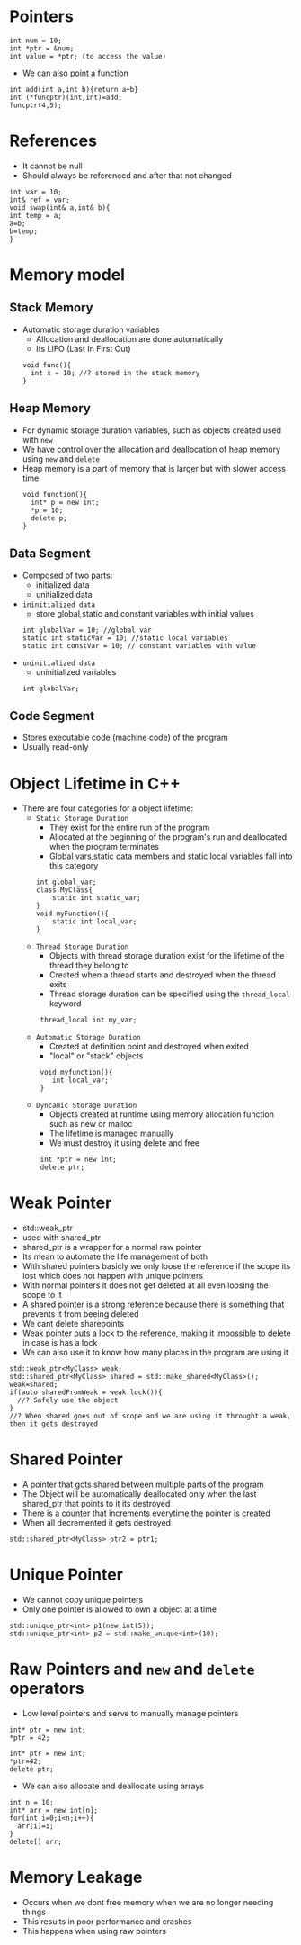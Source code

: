 # Pointers
```
int num = 10;
int *ptr = &num;
int value = *ptr; (to access the value)
```
- We can also point a function
```
int add(int a,int b){return a+b}
int (*funcptr)(int,int)=add;
funcptr(4,5);
```
# References
- It cannot be null
- Should always be referenced and after that not changed
```
int var = 10;
int& ref = var;
void swap(int& a,int& b){
int temp = a;
a=b;
b=temp;
}
```
# Memory model
## Stack Memory
- Automatic storage duration variables
  - Allocation and deallocation are done automatically
  - Its LIFO (Last In First Out)
  ```
  void func(){
    int x = 10; //? stored in the stack memory
  }
  ```
## Heap Memory
- For dynamic storage duration variables, such as objects created used with `new`
- We have control over the allocation and deallocation of heap memory using `new` and `delete`
- Heap memory is a part of memory that is larger but with slower access time
  ```
  void function(){
    int* p = new int;
    *p = 10;
    delete p;
  }
  ```
## Data Segment
- Composed of two parts:
  - initialized data
  - unitialized data
- `ininitialized data`
  - store global,static and constant variables with initial values
  ```
  int globalVar = 10; //global var
  static int staticVar = 10; //static local variables
  static int constVar = 10; // constant variables with value
  ```
- `uninitialized data`
  - uninitialized variables
  ```
  int globalVar;
  ```
## Code Segment
- Stores executable code (machine code) of the program
- Usually read-only
# Object Lifetime in C++
- There are four categories for a object lifetime:
  - `Static Storage Duration`
    - They exist for the entire run of the program
    - Allocated at the beginning of the program's run and deallocated when the program terminates
    - Global vars,static data members and static local variables fall into this category
    ```
    int global_var;
    class MyClass{
        static int static_var;
    }
    void myFunction(){
        static int local_var;
    }
    ```
  - `Thread Storage Duration`
    - Objects with thread storage duration exist for the lifetime of the thread they belong to
    - Created when a thread starts and destroyed when the thread exits
    - Thread storage duration can be specified using the `thread_local` keyword
    ```
     thread_local int my_var;
    ```
  - `Automatic Storage Duration`
    - Created at definition point and destroyed when exited
    - "local" or "stack" objects
    ```
     void myfunction(){
        int local_var;
     }
    ```
  - `Dyncamic Storage Duration`
    - Objects created at runtime using memory allocation function such as new or malloc
    - The lifetime is managed manually
    - We must destroy it using delete and free
    ```
     int *ptr = new int;
     delete ptr;
    ```
# Weak Pointer
- std::weak_ptr
- used with shared_ptr
- shared_ptr is a wrapper for a normal raw pointer
- Its mean to automate the life management of both
- With shared pointers basicly we only loose the reference if the scope its lost which does not happen with unique pointers
- With normal pointers it does not get deleted at all even loosing the scope to it
- A shared pointer is a strong reference because there is something that prevents it from beeing deleted
- We cant delete sharepoints
- Weak pointer puts a lock to the reference, making it impossible to delete in case is has a lock
- We can also use it to know how many places in the program are using it
```
std::weak_ptr<MyClass> weak;
std::shared_ptr<MyClass> shared = std::make_shared<MyClass>();
weak=shared;
if(auto sharedFromWeak = weak.lock()){
  //? Safely use the object
}
//? When shared goes out of scope and we are using it throught a weak, then it gets destroyed
```
# Shared Pointer
- A pointer that gots shared between multiple parts of the program
- The Object will be automatically deallocated only when the last shared_ptr that points to it its destroyed
- There is a counter that increments everytime the pointer is created
- When all decremented it gets destroyed
```
std::shared_ptr<MyClass> ptr2 = ptr1;
```
# Unique Pointer
- We cannot copy unique pointers
- Only one pointer is allowed to own a object at a time
```
std::unique_ptr<int> p1(new int(5));
std::unique_ptr<int> p2 = std::make_unique<int>(10);
```
# Raw Pointers and `new` and `delete` operators
- Low level pointers and serve to manually manage pointers
```
int* ptr = new int;
*ptr = 42;
```
```
int* ptr = new int;
*ptr=42;
delete ptr;
```
- We can also allocate and deallocate using arrays
```
int n = 10;
int* arr = new int[n];
for(int i=0;i<n;i++){
  arr[i]=i;
}
delete[] arr;
```
# Memory Leakage
- Occurs when we dont free memory when we are no longer needing things
- This results in poor performance and crashes
- This happens when using raw pointers